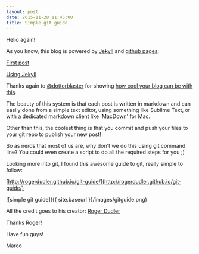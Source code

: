```yaml
---
layout: post
date: 2015-11-28 11:45:00
title: Simple git guide
---
```


Hello again!

As you know, this blog is powered by [Jekyll](https://jekyllrb.com/) and [github pages](https://pages.github.com/):

[First post](http://sisteming.github.io/2014/11/09/First-Post/)

[Using Jekyll](http://sisteming.github.io/2014/11/17/Jekyll/)

Thanks again to [@dottorblaster](https://twitter.com/dottorblaster) for showing [how cool your blog can be with this](http://dottorblaster.it/2014/09/addio-wordpress-benvenuto-jekyll/).

The beauty of this system is that each post is written in markdown and can easily done from a simple text editor, using something like Sublime Text, or with a dedicated markdown client like 'MacDown' for Mac.

Other than this, the coolest thing is that you commit and push your files to your git repo to publish your new post!

So as nerds that most of us are, why don't we do this using git command line? You could even create a script to do all the required steps for you ;)

Looking more into git, I found this awesome guide to git, really simple to follow:

[http://rogerdudler.github.io/git-guide/](http://rogerdudler.github.io/git-guide/)

![simple git guide]({{ site.baseurl }}/images/gitguide.png)


All the credit goes to his creator: [Roger Dudler](https://twitter.com/rogerdudler)

Thanks Roger!


Have fun guys!

Marco